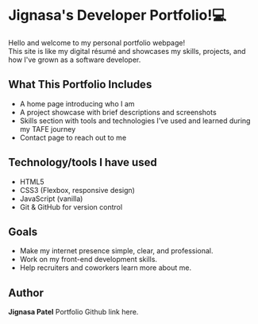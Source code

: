 
# Jignasa's Developer Portfolio!💻

Hello and welcome to my personal portfolio webpage!  
This site is like my digital résumé and showcases my skills, projects, and how I've grown as a software developer.

##  What This Portfolio Includes

-  A home page introducing who I am
-  A project showcase with brief descriptions and screenshots
-  Skills section with tools and technologies I’ve used and learned during my TAFE journey
-  Contact page to reach out to me

##  Technology/tools I have used

- HTML5
- CSS3 (Flexbox, responsive design)
- JavaScript (vanilla)
- Git & GitHub for version control

## Goals

- Make my internet presence simple, clear, and professional.
- Work on my front-end development skills.
- Help recruiters and coworkers learn more about me.

##  Author
**Jignasa Patel** 
Portfolio Github link here.